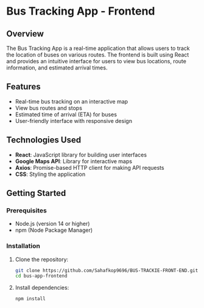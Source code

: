 # Bus Tracking App - Frontend

## Overview
The Bus Tracking App is a real-time application that allows users to track the location of buses on various routes. The frontend is built using React and provides an intuitive interface for users to view bus locations, route information, and estimated arrival times.

## Features
- Real-time bus tracking on an interactive map
- View bus routes and stops
- Estimated time of arrival (ETA) for buses
- User-friendly interface with responsive design

## Technologies Used
- **React**: JavaScript library for building user interfaces
- **Google Maps API**: Library for interactive maps
- **Axios**: Promise-based HTTP client for making API requests
- **CSS**: Styling the application

## Getting Started

### Prerequisites
- Node.js (version 14 or higher)
- npm (Node Package Manager)

### Installation
1. Clone the repository:
   ```bash
   git clone https://github.com/Sahafkop9696/BUS-TRACKIE-FRONT-END.git
   cd bus-app-frontend

2. Install dependencies:
   ```bash
   npm install

